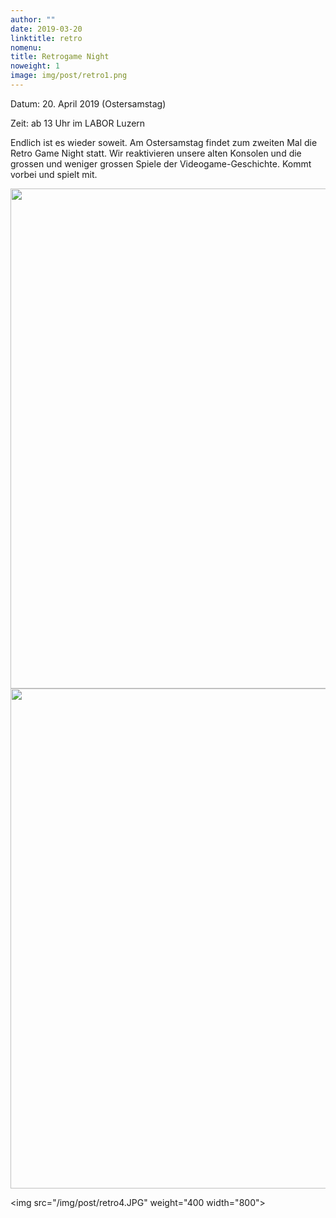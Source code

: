 ```yaml
---
author: ""
date: 2019-03-20
linktitle: retro
nomenu:
title: Retrogame Night
noweight: 1
image: img/post/retro1.png
---
```


Datum: 20. April 2019 (Ostersamstag)

Zeit: ab 13 Uhr im LABOR Luzern

Endlich ist es wieder soweit. Am Ostersamstag findet zum zweiten Mal die Retro Game Night statt. Wir reaktivieren unsere alten Konsolen und die grossen und weniger grossen Spiele der Videogame-Geschichte. Kommt vorbei und spielt mit.


<img src="/img/post/retro2.png" weight="400" width="800">


<img src="/img/post/retro3.JPG" weight="400" width="800">

<img src="/img/post/retro4.JPG" weight="400 width="800">
